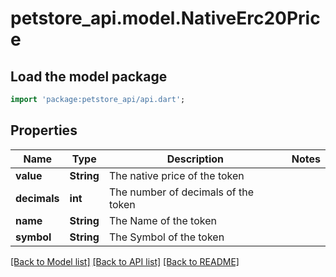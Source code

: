 # petstore_api.model.NativeErc20Price

## Load the model package
```dart
import 'package:petstore_api/api.dart';
```

## Properties
Name | Type | Description | Notes
------------ | ------------- | ------------- | -------------
**value** | **String** | The native price of the token | 
**decimals** | **int** | The number of decimals of the token | 
**name** | **String** | The Name of the token | 
**symbol** | **String** | The Symbol of the token | 

[[Back to Model list]](../README.md#documentation-for-models) [[Back to API list]](../README.md#documentation-for-api-endpoints) [[Back to README]](../README.md)


